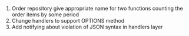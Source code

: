 1. Order repository give appropriate name for two functions counting the order items by some period
2. Change handlers to support OPTIONS method
3. Add notifying about violation of JSON syntax in handlers layer
 
